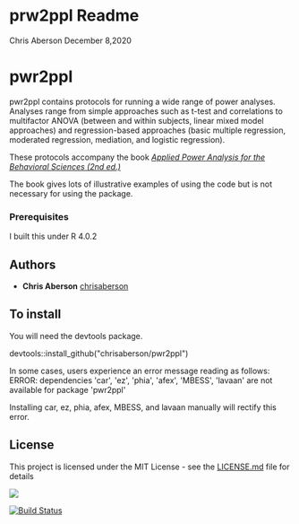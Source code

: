prw2ppl Readme
================
Chris Aberson
December 8,2020

# pwr2ppl

pwr2ppl contains protocols for running a wide range of power analyses.
Analyses range from simple approaches such as t-test and correlations to
multifactor ANOVA (between and within subjects, linear mixed model
approaches) and regression-based approaches (basic multiple regression,
moderated regression, mediation, and logistic regression).

These protocols accompany the book [*Applied Power Analysis for the
Behavioral Sciences (2nd
ed.)*](https://www.routledge.com/Applied-Power-Analysis-for-the-Behavioral-Sciences-2nd-Edition-2nd-Edition/Aberson/p/book/9781138044593)

The book gives lots of illustrative examples of using the code but is
not necessary for using the package.

### Prerequisites

I built this under R 4.0.2

## Authors

  - **Chris Aberson** [chrisaberson](https://github.com/chrisaberson)
  
## To install
You will need the devtools package. 

devtools::install_github("chrisaberson/pwr2ppl") 

In some cases, users experience an error message reading as follows:
ERROR: dependencies 'car', 'ez', 'phia', 'afex', 'MBESS', 'lavaan' are not available for package 'pwr2ppl'

Installing car, ez, phia, afex, MBESS, and lavaan manually will rectify this error. 

## License

This project is licensed under the MIT License - see the
[LICENSE.md](LICENSE.md) file for details

[![](https://cranlogs.r-pkg.org/badges/pwr2ppl)](https://cran.r-project.org/package=pwr2ppl)

[![Build
Status](https://travis-ci.com/chrisaberson/pwr2ppl.svg?branch=master)](https://travis-ci.com/chrisaberson/pwr2ppl)

